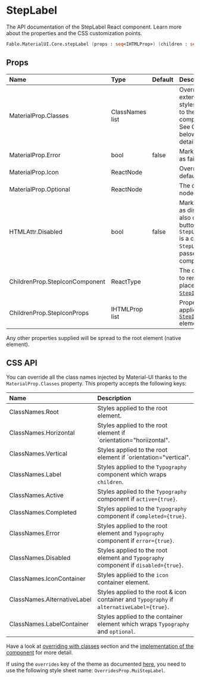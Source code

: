 # StepLabel

<p class="description">The API documentation of the StepLabel React component. Learn more about the properties and the CSS customization points.</p>

```fsharp
Fable.MaterialUI.Core.stepLabel (props : seq<IHTMLProp>) (children : seq<ReactElement>) : ReactElement
```



## Props

| Name | Type | Default | Description |
|:-----|:-----|:--------|:------------|
| <span class="prop-name">MaterialProp.Classes</span> | <span class="prop-type">ClassNames list</span> |   | Override or extend the styles applied to the component.  See CSS API below for more details.  |
| <span class="prop-name">MaterialProp.Error</span> | <span class="prop-type">bool</span> | <span class="prop-default">false</span> | Mark the step as failed. |
| <span class="prop-name">MaterialProp.Icon</span> | <span class="prop-type">ReactNode</span> |   | Override the default icon. |
| <span class="prop-name">MaterialProp.Optional</span> | <span class="prop-type">ReactNode</span> |   | The optional node to display. |
| <span class="prop-name">HTMLAttr.Disabled</span> | <span class="prop-type">bool</span> | <span class="prop-default">false</span> | Mark the step as disabled, will also disable the button if `StepLabelButton` is a child of `StepLabel`. Is passed to child components. |
| <span class="prop-name">ChildrenProp.StepIconComponent</span> | <span class="prop-type">ReactType</span> |   | The component to render in place of the [`StepIcon`](#/api/step-icon). |
| <span class="prop-name">ChildrenProp.StepIconProps</span> | <span class="prop-type">IHTMLProp list</span> |   | Properties applied to the [`StepIcon`](#/api/step-icon) element. |

Any other properties supplied will be spread to the root element (native element).

## CSS API

You can override all the class names injected by Material-UI thanks to the `MaterialProp.Classes` property.
This property accepts the following keys:


| Name | Description |
|:-----|:------------|
| <span class="prop-name">ClassNames.Root</span> | Styles applied to the root element.
| <span class="prop-name">ClassNames.Horizontal</span> | Styles applied to the root element if `orientation="horiizontal".
| <span class="prop-name">ClassNames.Vertical</span> | Styles applied to the root element if `orientation="vertical".
| <span class="prop-name">ClassNames.Label</span> | Styles applied to the `Typography` component which wraps `children`.
| <span class="prop-name">ClassNames.Active</span> | Styles applied to the `Typography` component if `active={true}`.
| <span class="prop-name">ClassNames.Completed</span> | Styles applied to the `Typography` component if `completed={true}`.
| <span class="prop-name">ClassNames.Error</span> | Styles applied to the root element and `Typography` component if `error={true}`.
| <span class="prop-name">ClassNames.Disabled</span> | Styles applied to the root element and `Typography` component if `disabled={true}`.
| <span class="prop-name">ClassNames.IconContainer</span> | Styles applied to the `icon` container element.
| <span class="prop-name">ClassNames.AlternativeLabel</span> | Styles applied to the root & icon container and `Typography` if `alternativeLabel={true}`.
| <span class="prop-name">ClassNames.LabelContainer</span> | Styles applied to the container element which wraps `Typography` and `optional`.

Have a look at [overriding with classes](#/customization/overrides) section
and the [implementation of the component](https://github.com/mui-org/material-ui/tree/master/packages/material-ui/src/StepLabel/StepLabel.js)
for more detail.

If using the `overrides` key of the theme as documented
[here](#/customization/themes),
you need to use the following style sheet name: `OverridesProp.MuiStepLabel`.

<!--## Demos-->

<!--- [Steppers](/demos/steppers/)-->

